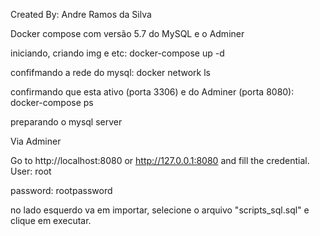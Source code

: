 Created By: Andre Ramos da Silva

Docker compose com versão 5.7 do MySQL e o Adminer

iniciando, criando img e etc: docker-compose up -d

confifmando a rede do mysql: docker network ls

confirmando que esta ativo (porta 3306) e do Adminer (porta 8080): docker-compose ps

preparando o mysql server

Via Adminer

Go to http://localhost:8080 or http://127.0.0.1:8080 and fill the credential. User: root


password: rootpassword

no lado esquerdo va em importar, selecione o arquivo "scripts_sql.sql" e clique em executar.

